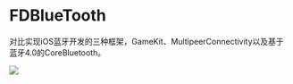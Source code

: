 # FDBlueTooth
对比实现iOS蓝牙开发的三种框架，GameKit、MultipeerConnectivity以及基于蓝牙4.0的CoreBluetooth。

![](http://ww2.sinaimg.cn/large/006tNc79ly1ff044cujmzj30ku112mxw.jpg)
